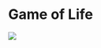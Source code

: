 <h1>Game of Life</h1>
<img src="https://s3.us-west-2.amazonaws.com/secure.notion-static.com/0511ad14-e5ca-4e04-8c3c-740e07f4139b/Prezentacja.gif?X-Amz-Algorithm=AWS4-HMAC-SHA256&X-Amz-Credential=AKIAT73L2G45O3KS52Y5%2F20210314%2Fus-west-2%2Fs3%2Faws4_request&X-Amz-Date=20210314T173309Z&X-Amz-Expires=86400&X-Amz-Signature=60e7bb54a1ceffb99d36cd19c77363d27acf781bb9e80d5f2d47fd5fb0215d8a&X-Amz-SignedHeaders=host&response-content-disposition=filename%20%3D%22Prezentacja.gif%22"/>
